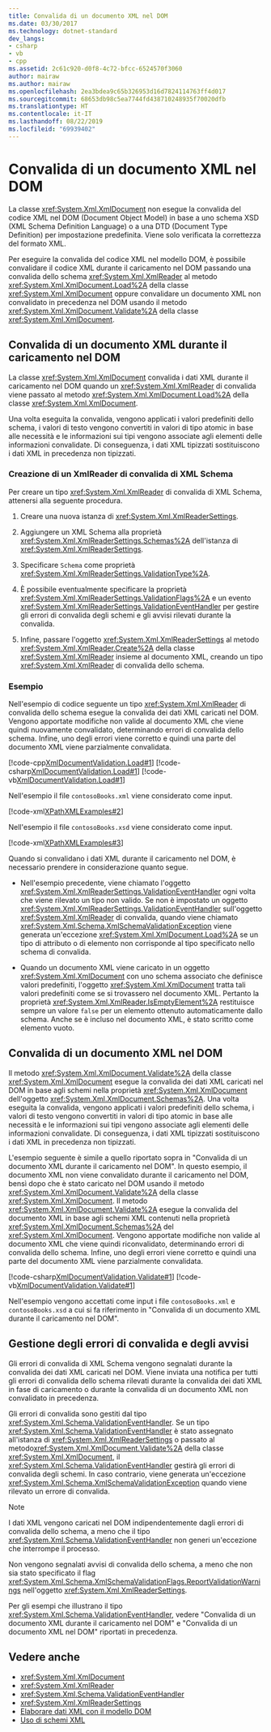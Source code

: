 ```yaml
---
title: Convalida di un documento XML nel DOM
ms.date: 03/30/2017
ms.technology: dotnet-standard
dev_langs:
- csharp
- vb
- cpp
ms.assetid: 2c61c920-d0f8-4c72-bfcc-6524570f3060
author: mairaw
ms.author: mairaw
ms.openlocfilehash: 2ea3bdea9c65b326953d16d7824114763ff4d017
ms.sourcegitcommit: 68653db98c5ea7744fd438710248935f70020dfb
ms.translationtype: HT
ms.contentlocale: it-IT
ms.lasthandoff: 08/22/2019
ms.locfileid: "69939402"
---
```

# <a name="validating-an-xml-document-in-the-dom"></a>Convalida di un documento XML nel DOM
La classe <xref:System.Xml.XmlDocument> non esegue la convalida del codice XML nel DOM (Document Object Model) in base a uno schema XSD (XML Schema Definition Language) o a una DTD (Document Type Definition) per impostazione predefinita. Viene solo verificata la correttezza del formato XML.  
  
 Per eseguire la convalida del codice XML nel modello DOM, è possibile convalidare il codice XML durante il caricamento nel DOM passando una convalida dello schema <xref:System.Xml.XmlReader> al metodo <xref:System.Xml.XmlDocument.Load%2A> della classe <xref:System.Xml.XmlDocument> oppure convalidare un documento XML non convalidato in precedenza nel DOM usando il metodo <xref:System.Xml.XmlDocument.Validate%2A> della classe <xref:System.Xml.XmlDocument>.  
  
## <a name="validating-an-xml-document-as-it-is-loaded-into-the-dom"></a>Convalida di un documento XML durante il caricamento nel DOM  
 La classe <xref:System.Xml.XmlDocument> convalida i dati XML durante il caricamento nel DOM quando un <xref:System.Xml.XmlReader> di convalida viene passato al metodo <xref:System.Xml.XmlDocument.Load%2A> della classe <xref:System.Xml.XmlDocument>.  
  
 Una volta eseguita la convalida, vengono applicati i valori predefiniti dello schema, i valori di testo vengono convertiti in valori di tipo atomic in base alle necessità e le informazioni sui tipi vengono associate agli elementi delle informazioni convalidate. Di conseguenza, i dati XML tipizzati sostituiscono i dati XML in precedenza non tipizzati.  
  
### <a name="creating-an-xml-schema-validating-xmlreader"></a>Creazione di un XmlReader di convalida di XML Schema  
 Per creare un tipo <xref:System.Xml.XmlReader> di convalida di XML Schema, attenersi alla seguente procedura.  
  
1. Creare una nuova istanza di <xref:System.Xml.XmlReaderSettings>.  
  
2. Aggiungere un XML Schema alla proprietà <xref:System.Xml.XmlReaderSettings.Schemas%2A> dell'istanza di <xref:System.Xml.XmlReaderSettings>.  
  
3. Specificare `Schema` come proprietà <xref:System.Xml.XmlReaderSettings.ValidationType%2A>.  
  
4. È possibile eventualmente specificare la proprietà <xref:System.Xml.XmlReaderSettings.ValidationFlags%2A> e un evento <xref:System.Xml.XmlReaderSettings.ValidationEventHandler> per gestire gli errori di convalida degli schemi e gli avvisi rilevati durante la convalida.  
  
5. Infine, passare l'oggetto <xref:System.Xml.XmlReaderSettings> al metodo <xref:System.Xml.XmlReader.Create%2A> della classe <xref:System.Xml.XmlReader> insieme al documento XML, creando un tipo <xref:System.Xml.XmlReader> di convalida dello schema.  
  
### <a name="example"></a>Esempio  
 Nell'esempio di codice seguente un tipo <xref:System.Xml.XmlReader> di convalida dello schema esegue la convalida dei dati XML caricati nel DOM. Vengono apportate modifiche non valide al documento XML che viene quindi nuovamente convalidato, determinando errori di convalida dello schema. Infine, uno degli errori viene corretto e quindi una parte del documento XML viene parzialmente convalidata.  
  
 [!code-cpp[XmlDocumentValidation.Load#1](../../../../samples/snippets/cpp/VS_Snippets_Data/XmlDocumentValidation.Load/CPP/XmlDocumentValidationExample.cpp#1)]
 [!code-csharp[XmlDocumentValidation.Load#1](../../../../samples/snippets/csharp/VS_Snippets_Data/XmlDocumentValidation.Load/CS/XmlDocumentValidationExample.cs#1)]
 [!code-vb[XmlDocumentValidation.Load#1](../../../../samples/snippets/visualbasic/VS_Snippets_Data/XmlDocumentValidation.Load/VB/XmlDocumentValidationExample.vb#1)]  
  
 Nell'esempio il file `contosoBooks.xml` viene considerato come input.  
  
 [!code-xml[XPathXMLExamples#2](../../../../samples/snippets/xml/VS_Snippets_Data/XPathXMLExamples/XML/contosoBooks.xml#2)]  
  
 Nell'esempio il file `contosoBooks.xsd` viene considerato come input.  
  
 [!code-xml[XPathXMLExamples#3](../../../../samples/snippets/xml/VS_Snippets_Data/XPathXMLExamples/XML/contosoBooks.xsd#3)]  
  
 Quando si convalidano i dati XML durante il caricamento nel DOM, è necessario prendere in considerazione quanto segue.  
  
- Nell'esempio precedente, viene chiamato l'oggetto <xref:System.Xml.XmlReaderSettings.ValidationEventHandler> ogni volta che viene rilevato un tipo non valido. Se non è impostato un oggetto <xref:System.Xml.XmlReaderSettings.ValidationEventHandler> sull'oggetto <xref:System.Xml.XmlReader> di convalida, quando viene chiamato <xref:System.Xml.Schema.XmlSchemaValidationException> viene generata un'eccezione <xref:System.Xml.XmlDocument.Load%2A> se un tipo di attributo o di elemento non corrisponde al tipo specificato nello schema di convalida.  
  
- Quando un documento XML viene caricato in un oggetto <xref:System.Xml.XmlDocument> con uno schema associato che definisce valori predefiniti, l'oggetto <xref:System.Xml.XmlDocument> tratta tali valori predefiniti come se si trovassero nel documento XML. Pertanto la proprietà <xref:System.Xml.XmlReader.IsEmptyElement%2A> restituisce sempre un valore `false` per un elemento ottenuto automaticamente dallo schema. Anche se è incluso nel documento XML, è stato scritto come elemento vuoto.  
  
## <a name="validating-an-xml-document-in-the-dom"></a>Convalida di un documento XML nel DOM  
 Il metodo <xref:System.Xml.XmlDocument.Validate%2A> della classe <xref:System.Xml.XmlDocument> esegue la convalida dei dati XML caricati nel DOM in base agli schemi nella proprietà <xref:System.Xml.XmlDocument> dell'oggetto <xref:System.Xml.XmlDocument.Schemas%2A>. Una volta eseguita la convalida, vengono applicati i valori predefiniti dello schema, i valori di testo vengono convertiti in valori di tipo atomic in base alle necessità e le informazioni sui tipi vengono associate agli elementi delle informazioni convalidate. Di conseguenza, i dati XML tipizzati sostituiscono i dati XML in precedenza non tipizzati.  
  
 L'esempio seguente è simile a quello riportato sopra in "Convalida di un documento XML durante il caricamento nel DOM". In questo esempio, il documento XML non viene convalidato durante il caricamento nel DOM, bensì dopo che è stato caricato nel DOM usando il metodo <xref:System.Xml.XmlDocument.Validate%2A> della classe <xref:System.Xml.XmlDocument>. Il metodo <xref:System.Xml.XmlDocument.Validate%2A> esegue la convalida del documento XML in base agli schemi XML contenuti nella proprietà <xref:System.Xml.XmlDocument.Schemas%2A> del <xref:System.Xml.XmlDocument>. Vengono apportate modifiche non valide al documento XML che viene quindi riconvalidato, determinando errori di convalida dello schema. Infine, uno degli errori viene corretto e quindi una parte del documento XML viene parzialmente convalidata.  
  
 [!code-csharp[XmlDocumentValidation.Validate#1](../../../../samples/snippets/csharp/VS_Snippets_Data/XmlDocumentValidation.Validate/CS/XmlDocumentValidationExample.cs#1)]
 [!code-vb[XmlDocumentValidation.Validate#1](../../../../samples/snippets/visualbasic/VS_Snippets_Data/XmlDocumentValidation.Validate/VB/XmlDocumentValidationExample.vb#1)]  
  
 Nell'esempio vengono accettati come input i file `contosoBooks.xml` e `contosoBooks.xsd` a cui si fa riferimento in "Convalida di un documento XML durante il caricamento nel DOM".  
  
## <a name="handling-validation-errors-and-warnings"></a>Gestione degli errori di convalida e degli avvisi  
 Gli errori di convalida di XML Schema vengono segnalati durante la convalida dei dati XML caricati nel DOM. Viene inviata una notifica per tutti gli errori di convalida dello schema rilevati durante la convalida dei dati XML in fase di caricamento o durante la convalida di un documento XML non convalidato in precedenza.  
  
 Gli errori di convalida sono gestiti dal tipo <xref:System.Xml.Schema.ValidationEventHandler>. Se un tipo <xref:System.Xml.Schema.ValidationEventHandler> è stato assegnato all'istanza di <xref:System.Xml.XmlReaderSettings> o passato al metodo<xref:System.Xml.XmlDocument.Validate%2A> della classe <xref:System.Xml.XmlDocument>, il <xref:System.Xml.Schema.ValidationEventHandler> gestirà gli errori di convalida degli schemi. In caso contrario, viene generata un'eccezione <xref:System.Xml.Schema.XmlSchemaValidationException> quando viene rilevato un errore di convalida.  
  
> [!NOTE]
> I dati XML vengono caricati nel DOM indipendentemente dagli errori di convalida dello schema, a meno che il tipo <xref:System.Xml.Schema.ValidationEventHandler> non generi un'eccezione che interrompe il processo.  
>   
>  Non vengono segnalati avvisi di convalida dello schema, a meno che non sia stato specificato il flag <xref:System.Xml.Schema.XmlSchemaValidationFlags.ReportValidationWarnings> nell'oggetto <xref:System.Xml.XmlReaderSettings>.  
  
 Per gli esempi che illustrano il tipo <xref:System.Xml.Schema.ValidationEventHandler>, vedere "Convalida di un documento XML durante il caricamento nel DOM" e "Convalida di un documento XML nel DOM" riportati in precedenza.  
  
## <a name="see-also"></a>Vedere anche

- <xref:System.Xml.XmlDocument>
- <xref:System.Xml.XmlReader>
- <xref:System.Xml.Schema.ValidationEventHandler>
- <xref:System.Xml.XmlReaderSettings>
- [Elaborare dati XML con il modello DOM](../../../../docs/standard/data/xml/process-xml-data-using-the-dom-model.md)
- [Uso di schemi XML](../../../../docs/standard/data/xml/working-with-xml-schemas.md)
